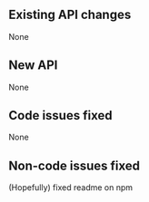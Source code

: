 ## Existing API changes
None

## New API
None

## Code issues fixed
None

## Non-code issues fixed
(Hopefully) fixed readme on npm
